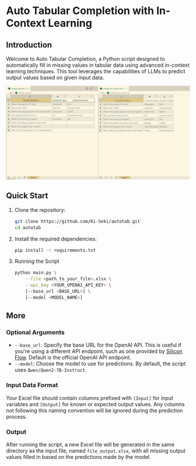 # Auto Tabular Completion with In-Context Learning

## Introduction

Welcome to Auto Tabular Completion, a Python script designed to automatically fill in missing values in tabular data using advanced in-context learning techniques. This tool leverages the capabilities of LLMs to predict output values based on given input data.

![Demo](./assets/demo.png)

## Quick Start

1. Clone the repository:
   ```bash
   git clone https://github.com/Ki-Seki/autotab.git
   cd autotab
   ```
2. Install the required dependencies:
   ```bash
   pip install -r requirements.txt
   ```
3. Running the Script
    ```bash
    python main.py \
        --file <path_to_your_file>.xlsx \
        --api_key <YOUR_OPENAI_API_KEY> \
        [--base_url <BASE_URL>] \
        [--model <MODEL_NAME>]
    ```

## More

### Optional Arguments

- `--base_url`: Specify the base URL for the OpenAI API. This is useful if you're using a different API endpoint, such as one provided by [Silicon Flow](https://cloud.siliconflow.cn/). Default is the official OpenAI API endpoint.
- `--model`: Choose the model to use for predictions. By default, the script uses `Qwen/Qwen2-7B-Instruct`.

### Input Data Format

Your Excel file should contain columns prefixed with `[Input]` for input variables and `[Output]` for known or expected output values. Any columns not following this naming convention will be ignored during the prediction process.

### Output

After running the script, a new Excel file will be generated in the same directory as the input file, named `file_output.xlsx`, with all missing output values filled in based on the predictions made by the model.
